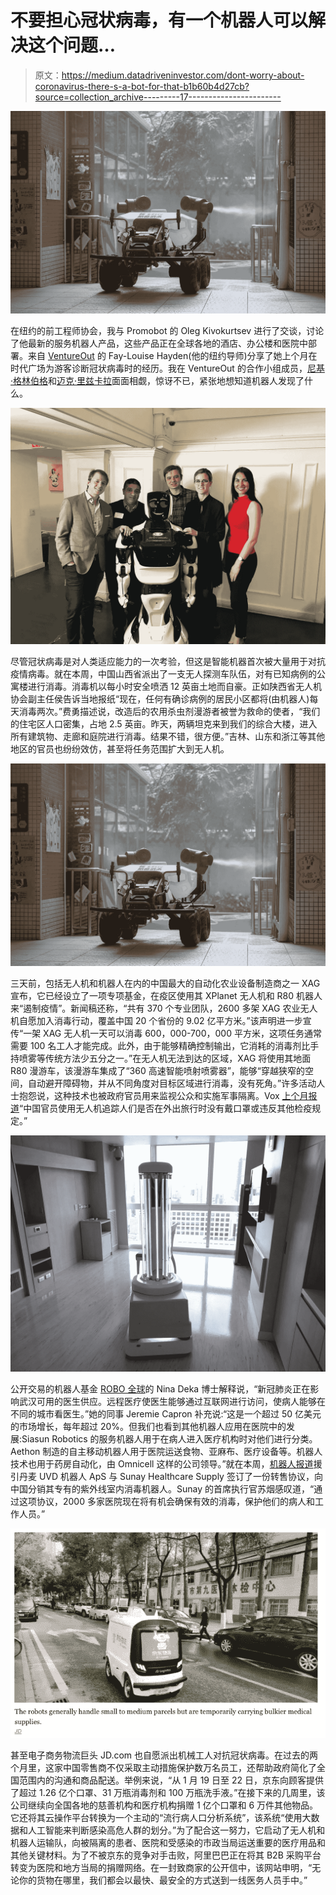 # 不要担心冠状病毒，有一个机器人可以解决这个问题…

> 原文：<https://medium.datadriveninvestor.com/dont-worry-about-coronavirus-there-s-a-bot-for-that-b1b60b4d27cb?source=collection_archive---------17----------------------->

![](img/b60215c5a41790b55cd5828abfcf739a.png)

在纽约的前工程师协会，我与 Promobot 的 Oleg Kivokurtsev 进行了交谈，讨论了他最新的服务机器人产品，这些产品正在全球各地的酒店、办公楼和医院中部署。来自 [VentureOut](https://ventureoutny.com/) 的 Fay-Louise Hayden(他的纽约导师)分享了她上个月在时代广场为游客诊断冠状病毒时的经历。我在 VentureOut 的合作小组成员，[尼基·格林伯格](https://www.realestateofthefuture.co/)和[迈克·里兹卡拉](https://www.linkedin.com/in/mikerizkalla/)面面相觑，惊讶不已，紧张地想知道机器人发现了什么。

![](img/429a81098563792c107c0509d6c350bd.png)

尽管冠状病毒是对人类适应能力的一次考验，但这是智能机器首次被大量用于对抗疫情病毒。就在本周，中国山西省派出了一支无人探测车队伍，对有已知病例的公寓楼进行消毒。消毒机以每小时安全喷洒 12 英亩土地而自豪。正如陕西省无人机协会副主任侯告诉当地报纸“现在，任何有确诊病例的居民小区都将(由机器人)每天消毒两次。”费勇描述说，改造后的农用杀虫剂漫游者被誉为救命的使者，“我们的住宅区人口密集，占地 2.5 英亩。昨天，两辆坦克来到我们的综合大楼，进入所有建筑物、走廊和庭院进行消毒。结果不错，很方便。”吉林、山东和浙江等其他地区的官员也纷纷效仿，甚至将任务范围扩大到无人机。

![](img/4103d07946ca87cdf365b3d04622b75d.png)

三天前，包括无人机和机器人在内的中国最大的自动化农业设备制造商之一 XAG 宣布，它已经设立了一项专项基金，在疫区使用其 XPlanet 无人机和 R80 机器人来“遏制疫情”。新闻稿还称，“共有 370 个专业团队，2600 多架 XAG 农业无人机自愿加入消毒行动，覆盖中国 20 个省份的 9.02 亿平方米。”该声明进一步宣传“一架 XAG 无人机一天可以消毒 600，000-700，000 平方米，这项任务通常需要 100 名工人才能完成。此外，由于能够精确控制输出，它消耗的消毒剂比手持喷雾等传统方法少五分之一。”在无人机无法到达的区域，XAG 将使用其地面 R80 漫游车，该漫游车集成了“360 高速智能喷射喷雾器”，能够“穿越狭窄的空间，自动避开障碍物，并从不同角度对目标区域进行消毒，没有死角。”许多活动人士抱怨说，这种技术也被政府官员用来监视公众和实施军事隔离。Vox [上个月报道](https://www.vox.com/recode/2020/2/27/21156358/surveillance-tech-coronavirus-china-facial-recognition)“中国官员使用无人机追踪人们是否在外出旅行时没有戴口罩或违反其他检疫规定。”

![](img/ac678a93cf3da48ab1ce15a9a229e777.png)

公开交易的机器人基金 [ROBO 全球](https://www.roboglobal.com/)的 Nina Deka 博士解释说，“新冠肺炎正在影响武汉可用的医生供应。远程医疗使医生能够通过互联网进行访问，使病人能够在不同的城市看医生。”她的同事 Jeremie Capron 补充说:“这是一个超过 50 亿美元的市场增长，每年超过 20%。但我们也看到其他机器人应用在医院中的发展:Siasun Robotics 的服务机器人用于在病人进入医疗机构时对他们进行分类。Aethon 制造的自主移动机器人用于医院运送食物、亚麻布、医疗设备等。机器人技术也用于药房自动化，由 Omnicell 这样的公司领导。”就在本周，[机器人报道](https://www.therobotreport.com/coronavirus-fight-china-gets-boost-uvd-disinfection-robots/)援引丹麦 UVD 机器人 ApS 与 Sunay Healthcare Supply 签订了一份转售协议，向中国分销其专有的紫外线室内消毒机器人。Sunay 的首席执行官苏烟感叹道，“通过这项协议，2000 多家医院现在将有机会确保有效的消毒，保护他们的病人和工作人员。”

![](img/75c98b47d35e44067ee5ad6bfd3c867e.png)

甚至电子商务物流巨头 JD.com 也自愿派出机械工人对抗冠状病毒。在过去的两个月里，这家中国零售商不仅采取主动措施保护数万名员工，还帮助政府简化了全国范围内的沟通和商品配送。举例来说，“从 1 月 19 日至 22 日，京东向顾客提供了超过 1.26 亿个口罩、31 万瓶消毒剂和 100 万瓶洗手液。”在接下来的几周里，该公司继续向全国各地的慈善机构和医疗机构捐赠 1 亿个口罩和 6 万件其他物品。它还将其云操作平台转换为一个主动的“流行病人口分析系统”，该系统“使用大数据和人工智能来判断感染高危人群的划分。”为了配合这一努力，它启动了无人机和机器人运输队，向被隔离的患者、医院和受感染的市政当局运送重要的医疗用品和其他关键材料。为了不被京东的竞争对手击败，阿里巴巴正在将其 B2B 采购平台转变为医院和地方当局的捐赠网络。在一封致商家的公开信中，该网站申明，“无论你的货物在哪里，我们都会以最快、最安全的方式送到一线医务人员手中。”